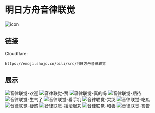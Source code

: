 # 明日方舟音律联觉
![icon](https://emoji.shojo.cn/bili/src/明日方舟音律联觉/icon.png)
## 链接
Cloudflare:
```
https://emoji.shojo.cn/bili/src/明日方舟音律联觉
```
## 展示
![音律联觉-欢迎](https://emoji.shojo.cn/bili/src/明日方舟音律联觉/音律联觉-欢迎.png)
![音律联觉-赞](https://emoji.shojo.cn/bili/src/明日方舟音律联觉/音律联觉-赞.png)
![音律联觉-真的吗](https://emoji.shojo.cn/bili/src/明日方舟音律联觉/音律联觉-真的吗.png)
![音律联觉-期待](https://emoji.shojo.cn/bili/src/明日方舟音律联觉/音律联觉-期待.png)
![音律联觉-生气了](https://emoji.shojo.cn/bili/src/明日方舟音律联觉/音律联觉-生气了.png)
![音律联觉-看手机](https://emoji.shojo.cn/bili/src/明日方舟音律联觉/音律联觉-看手机.png)
![音律联觉-哭哭](https://emoji.shojo.cn/bili/src/明日方舟音律联觉/音律联觉-哭哭.png)
![音律联觉-吃瓜](https://emoji.shojo.cn/bili/src/明日方舟音律联觉/音律联觉-吃瓜.png)
![音律联觉-疑惑](https://emoji.shojo.cn/bili/src/明日方舟音律联觉/音律联觉-疑惑.png)
![音律联觉-摇滚起来](https://emoji.shojo.cn/bili/src/明日方舟音律联觉/音律联觉-摇滚起来.png)
![音律联觉-和善](https://emoji.shojo.cn/bili/src/明日方舟音律联觉/音律联觉-和善.png)
![音律联觉-警告](https://emoji.shojo.cn/bili/src/明日方舟音律联觉/音律联觉-警告.png)

